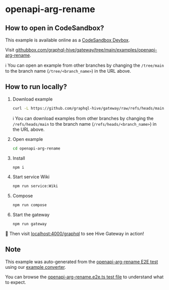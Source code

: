 # openapi-arg-rename

## How to open in CodeSandbox?

This example is available online as a [CodeSandbox Devbox](https://codesandbox.io/docs/learn/devboxes/overview).

Visit [githubbox.com/graphql-hive/gateway/tree/main/examples/openapi-arg-rename](https://githubbox.com/graphql-hive/gateway/tree/main/examples/openapi-arg-rename).

ℹ️ You can open an example from other branches by changing the `/tree/main` to the branch name (`/tree/<branch_name>`) in the URL above.

## How to run locally?

1. Download example
   ```sh
   curl -L https://github.com/graphql-hive/gateway/raw/refs/heads/main/examples/openapi-arg-rename/example.tar.gz | tar -x
   ```

   ℹ️ You can download examples from other branches by changing the `/refs/heads/main` to the branch name (`/refs/heads/<branch_name>`) in the URL above.

1. Open example
   ```sh
   cd openapi-arg-rename
   ```
1. Install
   ```sh
   npm i
   ```
1. Start service Wiki
   ```sh
   npm run service:Wiki
   ```
1. Compose
   ```sh
   npm run compose
   ```
1. Start the gateway
   ```sh
   npm run gateway
   ```

🚀 Then visit [localhost:4000/graphql](http://localhost:4000/graphql) to see Hive Gateway in action!

## Note

This example was auto-generated from the [openapi-arg-rename E2E test](/e2e/openapi-arg-rename) using our [example converter](/internal/examples).

You can browse the [openapi-arg-rename.e2e.ts test file](/e2e/openapi-arg-rename/openapi-arg-rename.e2e.ts) to understand what to expect.
